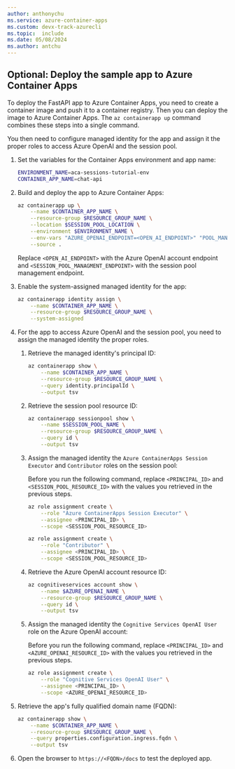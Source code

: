 ```yaml
---
author: anthonychu
ms.service: azure-container-apps
ms.custom: devx-track-azurecli
ms.topic:  include
ms.date: 05/08/2024
ms.author: antchu
---
```


## Optional: Deploy the sample app to Azure Container Apps

To deploy the FastAPI app to Azure Container Apps, you need to create a container image and push it to a container registry. Then you can deploy the image to Azure Container Apps. The `az containerapp up` command combines these steps into a single command.

You then need to configure managed identity for the app and assign it the proper roles to access Azure OpenAI and the session pool.

1. Set the variables for the Container Apps environment and app name:

    ```bash
    ENVIRONMENT_NAME=aca-sessions-tutorial-env
    CONTAINER_APP_NAME=chat-api
    ```

1. Build and deploy the app to Azure Container Apps:

    ```bash
    az containerapp up \
        --name $CONTAINER_APP_NAME \
        --resource-group $RESOURCE_GROUP_NAME \
        --location $SESSION_POOL_LOCATION \
        --environment $ENVIRONMENT_NAME \
        --env-vars "AZURE_OPENAI_ENDPOINT=<OPEN_AI_ENDPOINT>" "POOL_MANAGEMENT_ENDPOINT=<SESSION_POOL_MANAGMENT_ENDPOINT>" \
        --source .
    ```

    Replace `<OPEN_AI_ENDPOINT>` with the Azure OpenAI account endpoint and `<SESSION_POOL_MANAGMENT_ENDPOINT>` with the session pool management endpoint.

1. Enable the system-assigned managed identity for the app:

    ```bash
    az containerapp identity assign \
        --name $CONTAINER_APP_NAME \
        --resource-group $RESOURCE_GROUP_NAME \
        --system-assigned
    ```

1. For the app to access Azure OpenAI and the session pool, you need to assign the managed identity the proper roles.

    1. Retrieve the managed identity's principal ID:

        ```bash
        az containerapp show \
            --name $CONTAINER_APP_NAME \
            --resource-group $RESOURCE_GROUP_NAME \
            --query identity.principalId \
            --output tsv
        ```

    1. Retrieve the session pool resource ID:

        ```bash
        az containerapp sessionpool show \
            --name $SESSION_POOL_NAME \
            --resource-group $RESOURCE_GROUP_NAME \
            --query id \
            --output tsv
        ```

    1. Assign the managed identity the `Azure ContainerApps Session Executor` and `Contributor` roles on the session pool:

        Before you run the following command, replace `<PRINCIPAL_ID>` and `<SESSION_POOL_RESOURCE_ID>` with the values you retrieved in the previous steps.

        ```bash
        az role assignment create \
            --role "Azure ContainerApps Session Executor" \
            --assignee <PRINCIPAL_ID> \
            --scope <SESSION_POOL_RESOURCE_ID>

        az role assignment create \
            --role "Contributor" \
            --assignee <PRINCIPAL_ID> \
            --scope <SESSION_POOL_RESOURCE_ID>
        ```

    1. Retrieve the Azure OpenAI account resource ID:

        ```bash
        az cognitiveservices account show \
            --name $AZURE_OPENAI_NAME \
            --resource-group $RESOURCE_GROUP_NAME \
            --query id \
            --output tsv
        ```

    1. Assign the managed identity the `Cognitive Services OpenAI User` role on the Azure OpenAI account:

        Before you run the following command, replace `<PRINCIPAL_ID>` and `<AZURE_OPENAI_RESOURCE_ID>` with the values you retrieved in the previous steps.

        ```bash
        az role assignment create \
            --role "Cognitive Services OpenAI User" \
            --assignee <PRINCIPAL_ID> \
            --scope <AZURE_OPENAI_RESOURCE_ID>
        ```

1. Retrieve the app's fully qualified domain name (FQDN):

    ```bash
    az containerapp show \
        --name $CONTAINER_APP_NAME \
        --resource-group $RESOURCE_GROUP_NAME \
        --query properties.configuration.ingress.fqdn \
        --output tsv
    ```

1. Open the browser to `https://<FQDN>/docs` to test the deployed app.

